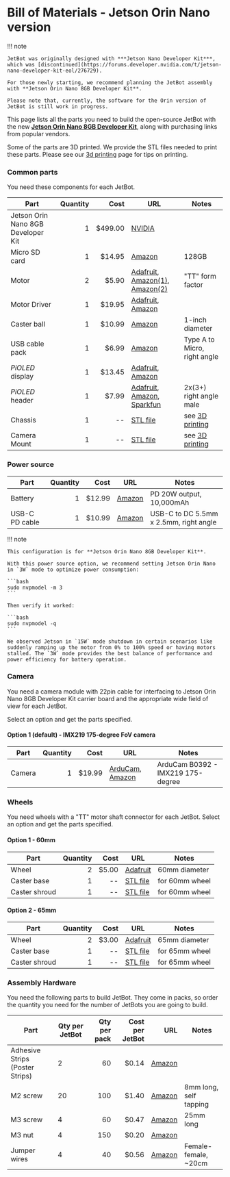 # Bill of Materials - Jetson Orin Nano version

!!! note

    JetBot was originally designed with ***Jetson Nano Developer Kit***, which was [discontinued](https://forums.developer.nvidia.com/t/jetson-nano-developer-kit-eol/276729).

    For those newly starting, we recommend planning the JetBot assembly with **Jetson Orin Nano 8GB Developer Kit**. 

    Please note that, currently, the software for the Orin version of JetBot is still work in progress.


This page lists all the parts you need to build the open-source JetBot with the new [**Jetson Orin Nano 8GB Developer Kit**](https://developer.nvidia.com/embedded/learn/get-started-jetson-orin-nano-devkit), along with purchasing links from popular vendors.

Some of the parts are 3D printed.  We provide the STL files needed to print these parts.  Please see our [3d printing](3d_printing.md) page for tips on printing.

### Common parts

You need these components for each JetBot.

|  **Part** | **Quantity** | **Cost** | **URL** | **Notes** |
| --- | --: | --: | --- | --- |
| Jetson Orin Nano 8GB Developer Kit | 1 |  $499.00 | [NVIDIA](https://store.nvidia.com/jetson/store/)  |  |
| Micro SD card | 1 | $14.95 | [Amazon](https://a.co/d/0aOqPQh) | 128GB |
| Motor | 2 | $5.90 | [Adafruit](http://adafru.it/3777), [Amazon(1)](https://a.co/d/cQ489BJ), [Amazon(2)](https://amzn.to/2MU9zPb) | "TT" form factor |
| Motor Driver | 1 | $19.95 | [Adafruit](http://adafru.it/2927), [Amazon](https://a.co/d/aUs8dwA) |  |
| Caster ball | 1 | $10.99 | [Amazon](https://a.co/d/3WmVtqU) | 1-inch diameter |
| USB cable pack | 1 | $6.99 | [Amazon](http://amzn.com/B01N337FQF/) | Type A to Micro, right angle |
| *PiOLED* display | 1 | $13.45 | [Adafruit](http://adafru.it/3527), [Amazon](https://a.co/d/cmRS0RE) |  |
| *PiOLED* header | 1 | $7.99 | [Adafruit](http://adafru.it/1541), [Amazon](https://a.co/d/fGDbnIE), [Sparkfun](https://www.sparkfun.com/products/12792) | 2x(3+) right angle male |
| Chassis | 1 | -- | [STL file](cad/chassis.stl) | see [3D printing](3d-printing) | |
| Camera Mount | 1 | -- | [STL file](cad/camera_mount.stl) | see [3D printing](3d-printing) |

### Power source

|  **Part** | **Quantity** | **Cost** | **URL** | **Notes** |
| --- | --: | --: | --- | --- |
| Battery | 1 | $12.99 | [Amazon](https://a.co/d/5DvsXGu) | PD 20W output, 10,000mAh |
| USB-C PD cable | 1 | $10.99 | [Amazon](https://a.co/d/ihjA431) | USB-C to DC 5.5mm x 2.5mm, right angle |

!!! note

    This configuration is for **Jetson Orin Nano 8GB Developer Kit**.

    With this power source option, we recommend setting Jetson Orin Nano in `3W` mode to optimize power consumption:

    ```bash
    sudo nvpmodel -m 3
    ```

    Then verify it worked:

    ```bash
    sudo nvpmodel -q
    ```

    We observed Jetson in `15W` mode shutdown in certain scenarios like suddenly ramping up the motor from 0% to 100% speed or having motors stalled. The `3W` mode provides the best balance of performance and power efficiency for battery operation.

### Camera

You need a camera module with 22pin cable for interfacing to Jetson Orin Nano 8GB Developer Kit carrier board and the appropriate wide field of view for each JetBot.  

Select an option and get the parts specified.

#### Option 1 (default) - IMX219 175-degree FoV camera

|  **Part** | **Quantity** | **Cost** | **URL** | **Notes** |
| --- | --: | --: | --- | --- |
| Camera | 1 | $19.99 | [ArduCam](https://www.arducam.com/product/8mp-imx219-175-degree-ultra-wide-angle-raspberry-pi-b0392/), [Amazon](https://a.co/d/gbWtB9X) | ArduCam B0392 - IMX219 175-degree |

<!-- #### Option 2 - IMX477 12.3MP 88°(D)×75°(H)

|  **Part** | **Quantity** | **Cost** | **URL** | **Notes** |
| --- | --: | --: | --- | --- |
| Camera | 1 | $64.99 | [ArduCam](https://www.arducam.com/product/arducam-high-quality-camera-for-jetson-nano-and-xavier-nx-12mp-m12-mount/), [Amazon](https://a.co/d/gIJkaBO) | ArduCam B0251 - IMX477 12.3MP 88°(D)×75°(H) | -->

### Wheels

You need wheels with a "TT" motor shaft connector for each JetBot.  Select an option and get the parts specified.

#### Option 1 - 60mm

|  **Part** | **Quantity** | **Cost** | **URL** | **Notes** |
| --- | --: | --: | --- | --- |
| Wheel | 2 | $5.00 | [Adafruit](http://adafru.it/3757) | 60mm diameter |
| Caster base | 1 | -- | [STL file](cad/caster_base_60mm.stl) | for 60mm wheel |
| Caster shroud | 1 | -- | [STL file](cad/caster_shroud_60mm.stl) | for 60mm wheel |

#### Option 2 - 65mm

|  **Part** | **Quantity** | **Cost** | **URL** | **Notes** |
| --- | --: | --: | --- | --- |
| Wheel | 2 | $3.00 | [Adafruit](https://www.adafruit.com/product/3763) | 65mm diameter |
| Caster base | 1 | -- | [STL file](cad/caster_base_65mm.stl) | for 65mm wheel|
| Caster shroud | 1 | -- | [STL file](cad/caster_shroud_65mm.stl) | for 65mm wheel |

### Assembly Hardware

You need the following parts to build JetBot.  They come in packs, so order the quantity you need for the number of JetBots you are going to build.

|  **Part** | **Qty per JetBot** | **Qty per pack** | **Cost per JetBot** | **URL** | **Notes** |
| --- | --- | --: | --: | --: | --- |
| Adhesive Strips (Poster Strips) | 2 | 60 | $0.14 | [Amazon](https://a.co/d/0vJTr7M) | |
|  M2 screw | 20 | 100 | $1.40 | [Amazon](https://a.co/d/cyiag7K) | 8mm long, self tapping |
|  M3 screw | 4 | 60 | $0.47 | [Amazon](https://a.co/d/2foBYX5) | 25mm long|
|  M3 nut | 4 | 150 | $0.20 | [Amazon](https://a.co/d/05wzwMC) |  |
|  Jumper wires | 4 | 40 | $0.56 | [Amazon](https://a.co/d/5FdEzo4) | Female-female, ~20cm |
